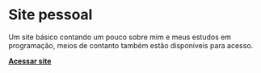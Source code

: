 # Site pessoal
 Um site básico contando um pouco sobre mim e meus estudos em programação, meios de contanto também estão disponíveis para acesso.

 
 **[Acessar site](https://will-shizu.github.io/site-pessoal/)**
